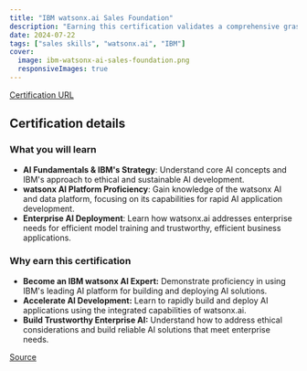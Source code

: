 ```yaml
---
title: "IBM watsonx.ai Sales Foundation"
description: "Earning this certification validates a comprehensive grasp of IBM's ethical AI approach and the capabilities of WatsonX.ai for rapid and trustworthy AI application development."
date: 2024-07-22
tags: ["sales skills", "watsonx.ai", "IBM"]
cover:
  image: ibm-watsonx-ai-sales-foundation.png
  responsiveImages: true
---
```


[Certification URL](https://www.credly.com/badges/9cd23844-f6e4-4bb0-946d-37a4bb1b8c77/public_url)

## Certification details

### What you will learn

- **AI Fundamentals & IBM's Strategy**: Understand core AI concepts and IBM's approach to ethical and sustainable AI development.
- **watsonx AI Platform Proficiency**:  Gain knowledge of the watsonx AI and data platform, focusing on its capabilities for rapid AI application development.
- **Enterprise AI Deployment**: Learn how watsonx.ai addresses enterprise needs for efficient model training and trustworthy, efficient business applications.

### Why earn this certification

- **Become an IBM watsonx AI Expert:** Demonstrate proficiency in using IBM's leading AI platform for building and deploying AI solutions.
- **Accelerate AI Development:** Learn to rapidly build and deploy AI applications using the integrated capabilities of watsonx.ai.
- **Build Trustworthy Enterprise AI:**  Understand how to address ethical considerations and build reliable AI solutions that meet enterprise needs.

[Source](https://www.credly.com/badges/9cd23844-f6e4-4bb0-946d-37a4bb1b8c77/public_url)
